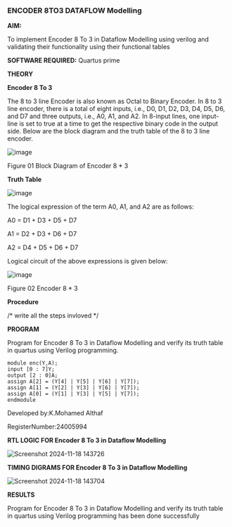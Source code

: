 ### ENCODER 8TO3 DATAFLOW Modelling

**AIM:**

To implement  Encoder 8 To 3 in Dataflow Modelling using verilog and validating their functionality using their functional tables

**SOFTWARE REQUIRED:** Quartus prime

**THEORY**

**Encoder 8 To 3**

The 8 to 3 line Encoder is also known as Octal to Binary Encoder. In 8 to 3 line encoder, there is a total of eight inputs, i.e., D0, D1, D2, D3, D4, D5, D6, and D7 and three outputs, i.e., A0, A1, and A2. In 8-input lines, one input-line is set to true at a time to get the respective binary code in the output side. Below are the block diagram and the truth table of the 8 to 3 line encoder.

![image](https://github.com/naavaneetha/ENCODER8TO3DATAFLOW/assets/154305477/0bc242c1-eb9e-4c47-afe5-30428470efc3)

Figure 01  Block Diagram of Encoder 8 * 3

**Truth Table**

![image](https://github.com/naavaneetha/ENCODER8TO3DATAFLOW/assets/154305477/35496b14-ae6e-4cd1-9abd-d6736b576575)

The logical expression of the term A0, A1, and A2 are as follows:

A0 = D1 + D3 + D5 + D7

A1 = D2 + D3 + D6 + D7

A2 = D4 + D5 + D6 + D7

Logical circuit of the above expressions is given below:

![image](https://github.com/naavaneetha/ENCODER8TO3DATAFLOW/assets/154305477/95acaee6-c873-4c75-89eb-ef09fb158053)

Figure 02  Encoder 8 * 3

**Procedure**

/* write all the steps invloved */

**PROGRAM**

Program for Encoder 8 To 3 in Dataflow Modelling and verify its truth table in quartus using Verilog programming. 
```
module enc(Y,A);
input [0 : 7]Y;
output [2 : 0]A;
assign A[2] = (Y[4] | Y[5] | Y[6] | Y[7]);
assign A[1] = (Y[2] | Y[3] | Y[6] | Y[7]);
assign A[0] = (Y[1] | Y[3] | Y[5] | Y[7]);
endmodule
```

Developed by:K.Mohamed Althaf

RegisterNumber:24005994

**RTL LOGIC FOR Encoder 8 To 3 in Dataflow Modelling**

![Screenshot 2024-11-18 143726](https://github.com/user-attachments/assets/310000ff-866d-4038-b0cb-926731151b0f)

**TIMING DIGRAMS FOR Encoder 8 To 3 in Dataflow Modelling**

![Screenshot 2024-11-18 143704](https://github.com/user-attachments/assets/7cf07e1e-7623-4ec6-9187-740331084e7b)

**RESULTS**

Program for Encoder 8 To 3 in Dataflow Modelling and verify its truth table in quartus using Verilog programming has been done successfully



